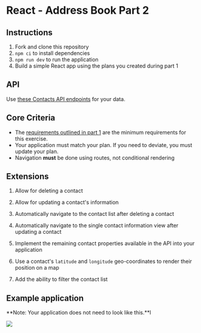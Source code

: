 # React - Address Book Part 2

## Instructions

1. Fork and clone this repository
2. `npm ci` to install dependencies
3. `npm run dev` to run the application
4. Build a simple React app using the plans you created during part 1

## API

Use [these Contacts API endpoints](https://boolean-api-server.fly.dev/api-docs/#/contact) for your data.

## Core Criteria

- The [requirements outlined in part 1](https://github.com/boolean-uk/react-address-book-part-1/tree/main#requirements) are the minimum requirements for this exercise.
- Your application must match your plan. If you need to deviate, you must update your plan.
- Navigation **must** be done using routes, not conditional rendering

## Extensions

1. Allow for deleting a contact

2. Allow for updating a contact's information

3. Automatically navigate to the contact list after deleting a contact

4. Automatically navigate to the single contact information view after updating a contact

5. Implement the remaining contact properties available in the API into your application

6. Use a contact's `latitude` and `longitude` geo-coordinates to render their position on a map

7. Add the ability to filter the contact list

## Example application

**Note: Your application does not need to look like this.**l

![](./_assets/address-book.gif)
